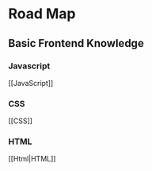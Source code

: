# Road Map
## Basic Frontend Knowledge
### Javascript
[[JavaScript]]

### CSS
[[CSS]]

### HTML
[[Html|HTML]]


